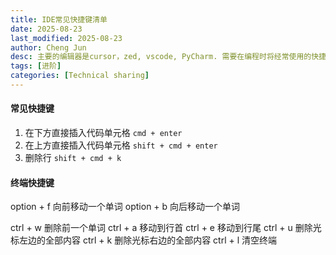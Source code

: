 ```yaml
---
title: IDE常见快捷键清单
date: 2025-08-23
last_modified: 2025-08-23
author: Cheng Jun
desc: 主要的编辑器是cursor，zed, vscode, PyCharm. 需要在编程时将经常使用的快捷键统一。
tags: [进阶]
categories: [Technical sharing]
---
```


#### 常见快捷键
1. 在下方直接插入代码单元格 `cmd + enter`
2. 在上方直接插入代码单元格 `shift + cmd + enter`
3. 删除行 `shift + cmd + k`

#### 终端快捷键

option + f 向前移动一个单词
option + b 向后移动一个单词

ctrl + w 删除前一个单词
ctrl + a 移动到行首
ctrl + e 移动到行尾
ctrl + u 删除光标左边的全部内容
ctrl + k 删除光标右边的全部内容
ctrl + l 清空终端